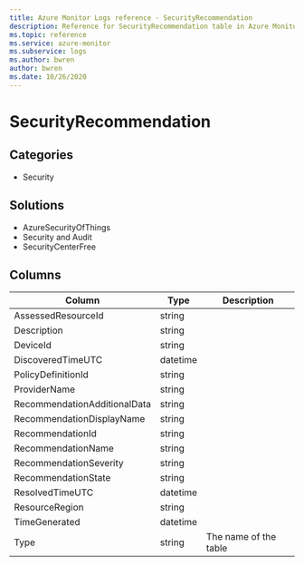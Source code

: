 ```yaml
---
title: Azure Monitor Logs reference - SecurityRecommendation
description: Reference for SecurityRecommendation table in Azure Monitor Logs.
ms.topic: reference
ms.service: azure-monitor
ms.subservice: logs
ms.author: bwren
author: bwren
ms.date: 10/26/2020
---
```


# SecurityRecommendation

 

## Categories

- Security
## Solutions

- AzureSecurityOfThings
- Security and Audit
- SecurityCenterFree




## Columns

|Column|Type|Description|
|---|---|---|
|AssessedResourceId|string||
|Description|string||
|DeviceId|string||
|DiscoveredTimeUTC|datetime||
|PolicyDefinitionId|string||
|ProviderName|string||
|RecommendationAdditionalData|string||
|RecommendationDisplayName|string||
|RecommendationId|string||
|RecommendationName|string||
|RecommendationSeverity|string||
|RecommendationState|string||
|ResolvedTimeUTC|datetime||
|ResourceRegion|string||
|TimeGenerated|datetime||
|Type|string|The name of the table|
